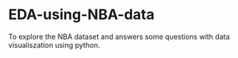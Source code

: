 # EDA-using-NBA-data
To explore the NBA dataset and answers some questions with data visualiszation using python.
